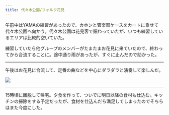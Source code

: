 ```yaml
---
title: 代々木公園/フォルク花見
---
```


午前中はYAMAの練習があったので、カホンと管楽器ケースをカートに乗せて代々木公園へ向かう。代々木公園は花見客で賑わっていたが、いつも練習しているエリアは比較的空いていた。

練習していたら他グループのメンバーがたまたまお花見に来ていたので、終わってから合流することに。途中通り雨があったが、すぐに止んだので助かった。

---

午後はお花見に合流して、定番の曲などを中心にダラダラと演奏して楽しんだ。

![](https://photos.old.apkas.net/medium/202304/20230402-095551.webp)

---

15時頃に離脱して帰宅。夕食を作って、ついでに明日以降の食材も仕込む。キッチンの掃除をする予定だったが、食材を仕込んだら満足してしまったのでそちらはまた今度にした。

